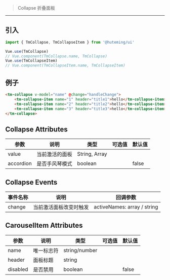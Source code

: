 > Collapse 折叠面板

-----------

## 引入

```javascript
import { TmCollapse, TmCollapseItem } from '@huteming/ui'

Vue.use(TmCollapse)
// Vue.component(TmCollapse.name, TmCollapse)
Vue.use(TmCollapseItem)
// Vue.component(TmCollapseItem.name, TmCollapseItem)
```

## 例子

```html
<tm-collapse v-model="name" @change="handleChange">
    <tm-collapse-item name="1" header="title1">hello</tm-collapse-item>
    <tm-collapse-item name="2" header="title2">hello</tm-collapse-item>
    <tm-collapse-item name="3" header="title3">hello</tm-collapse-item>
</tm-collapse>
```

## Collapse Attributes

| 参数 | 说明 | 类型 | 可选值 | 默认值 |
|------|-------|---------|-------|--------|
| value | 当前激活的面板 | String, Array | | |
| accordion | 是否手风琴模式 | boolean | | false |

## Collapse Events

| 事件名称 | 说明 | 回调参数 |
|---------|----------|-------------|
| change | 当前激活面板改变时触发 | activeNames: array / string |

## CarouselItem Attributes

| 参数 | 说明 | 类型 | 可选值 | 默认值 |
|----------|-----------|---------|------------|------------|
| name | 唯一标志符 | string/number | | |
| header | 面板标题 | string | | |
| disabled | 是否禁用 | boolean | | false |
